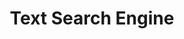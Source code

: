 ---
title: "Text Search Engine"

categories: ['']

tags: ['Text', 'Search', 'Engine']

arwords: 'محركات البحث النصي'

arexps: []

enwords: ['Text Search Engine']

enexps: []

arlexicons: 'ح'

enlexicons: 'T'

authors: ['Ruqayya Roshdy']

translators: ['X']

citations: 'تطبيقات أساسية في المعالجة الآلية للغة العربية'

sources: 'مركز الملك عبدالله بن عبدالعزيز الدولي لخدمة اللغة العربية'

slug: ""
---
